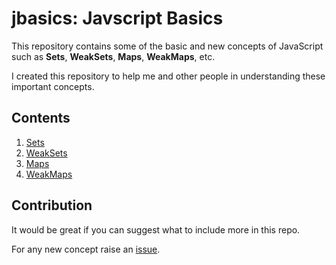 # jbasics: Javscript Basics

This repository contains some of the basic and new concepts of JavaScript such as **Sets**, **WeakSets**, **Maps**, **WeakMaps**, etc.

I created this repository to help me and other people in understanding these important concepts.

## Contents

1. [Sets](https://github.com/lalitmee/jbasics/blob/master/Sets.md)
2. [WeakSets](https://github.com/lalitmee/jbasics/blob/master/WeakSets.md)
3. [Maps](https://github.com/lalitmee/jbasics/blob/master/Maps.md)
4. [WeakMaps](https://github.com/lalitmee/jbasics/blob/master/WeakMaps.md)

## Contribution

It would be great if you can suggest what to include more in this repo. 

For any new concept raise an [issue](https://github.com/lalitmee/jbasics/issues).